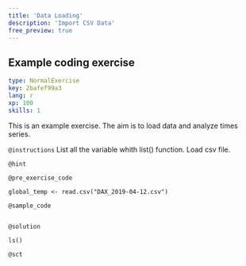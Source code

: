 ```yaml
---
title: 'Data Loading'
description: 'Import CSV Data'
free_preview: true
---
```


## Example coding exercise

```yaml
type: NormalExercise
key: 2bafef99a3
lang: r
xp: 100
skills: 1
```

This is an example exercise. The aim is to load data and analyze times series.

`@instructions`
List all the variable whith list() function.
Load csv file.

`@hint`


`@pre_exercise_code`
```{r}
global_temp <- read.csv("DAX_2019-04-12.csv")

```

`@sample_code`
```{r}

```

`@solution`
```{r}
ls()

```

`@sct`
```{r}

```
